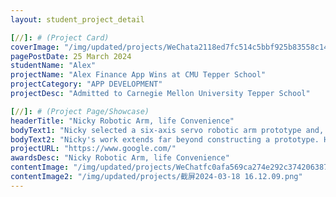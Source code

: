 ```yaml
---
layout: student_project_detail

[//]: # (Project Card)
coverImage: "/img/updated/projects/WeChata2118ed7fc514c5bbf925b83558c14ba.jpg"
pagePostDate: 25 March 2024
studentName: "Alex"
projectName: "Alex Finance App Wins at CMU Tepper School"
projectCategory: "APP DEVELOPMENT"
projectDesc: "Admitted to Carnegie Mellon University Tepper School"

[//]: # (Project Page/Showcase)
headerTitle: "Nicky Robotic Arm, life Convenience"
bodyText1: "Nicky selected a six-axis servo robotic arm prototype and, under the guidance of Coding Mind, brought it to life by controlling it with Python code through Jupyter Notebook. This created a robotic arm that helps people more easily reach and grab items in their homes."
bodyText2: "Nicky's work extends far beyond constructing a prototype. His project serves as a bridge to freedom and independent living, providing those with mobility issues with a more convenient home environment. This technology could transform the way they interact with the world."
projectURL: "https://www.google.com/"
awardsDesc: "Nicky Robotic Arm, life Convenience"
contentImage: "/img/updated/projects/WeChatfc0afa569ca274e292c374206387d1d6.jpg"
contentImage2: "/img/updated/projects/截屏2024-03-18 16.12.09.png"
---
```

